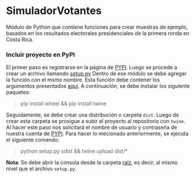 # SimuladorVotantes

Módulo de Python que contiene funciones para crear muestras de ejemplo, basados en los resultados electorales presidenciales de la primera ronda en Costa Rica.

### Incluir proyecto en PyPI
El primer paso es registrarse en la página de [PYPI](https://pypi.org/). Luego se procede a crear un archivo llamando [setup.py](setup.py) Dentro de ese módulo se debe agregar la función con el msmo nombre. Esta función debe contener los argumentos presentados [aquí](https://packaging.python.org/tutorials/distributing-packages/#setup-args). A continuación, se debe instalar los siguiente paquetes: 

> pip install wheel && pip install twine

Seguidamente, se debe crear una distribución o carpeta `dist`. Luego de crear esta carpeta se prosigue a subir el proyecto al repositorio con `twine`. Al hacer este paso nos solicitará el nombre de usuario y contraseña de nuestra cuenta de [PYPI](https://pypi.org/). Para hacer lo mecionado anteriormente, se ejecuta el siguiente comando: 

> python setup.py sdist && twine upload dist/*

**Nota**: Se debe abrir la consola desde la carpeta [raíz](https://github.com/bdinarte/SimuladorVotantes), es decir, al mismo nivel que el archivo `setup.py`.
